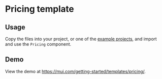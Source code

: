 # Pricing template

## Usage

<!-- #default-branch-switch -->

Copy the files into your project, or one of the [example projects](https://github.com/mui/mui/tree/master/examples), and import and use the `Pricing` component.

## Demo

<!-- #default-branch-switch -->

View the demo at https://mui.com/getting-started/templates/pricing/.
